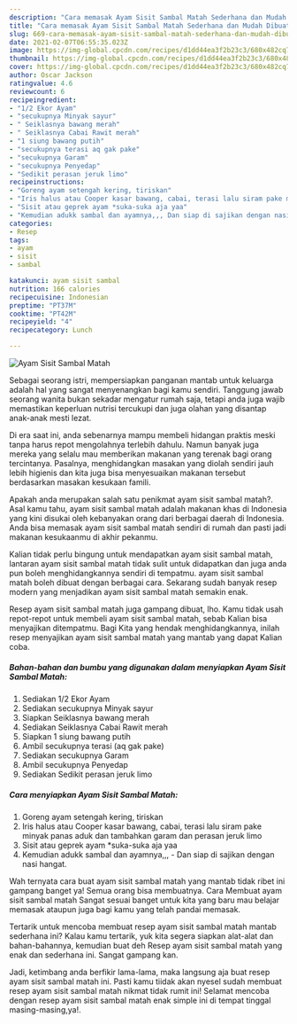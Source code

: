 ```yaml
---
description: "Cara memasak Ayam Sisit Sambal Matah Sederhana dan Mudah Dibuat"
title: "Cara memasak Ayam Sisit Sambal Matah Sederhana dan Mudah Dibuat"
slug: 669-cara-memasak-ayam-sisit-sambal-matah-sederhana-dan-mudah-dibuat
date: 2021-02-07T06:55:35.023Z
image: https://img-global.cpcdn.com/recipes/d1dd44ea3f2b23c3/680x482cq70/ayam-sisit-sambal-matah-foto-resep-utama.jpg
thumbnail: https://img-global.cpcdn.com/recipes/d1dd44ea3f2b23c3/680x482cq70/ayam-sisit-sambal-matah-foto-resep-utama.jpg
cover: https://img-global.cpcdn.com/recipes/d1dd44ea3f2b23c3/680x482cq70/ayam-sisit-sambal-matah-foto-resep-utama.jpg
author: Oscar Jackson
ratingvalue: 4.6
reviewcount: 6
recipeingredient:
- "1/2 Ekor Ayam"
- "secukupnya Minyak sayur"
- " Seiklasnya bawang merah"
- " Seiklasnya Cabai Rawit merah"
- "1 siung bawang putih"
- "secukupnya terasi aq gak pake"
- "secukupnya Garam"
- "secukupnya Penyedap"
- "Sedikit perasan jeruk limo"
recipeinstructions:
- "Goreng ayam setengah kering, tiriskan"
- "Iris halus atau Cooper kasar bawang, cabai, terasi lalu siram pake minyak panas aduk dan tambahkan garam dan perasan jeruk limo"
- "Sisit atau geprek ayam *suka-suka aja yaa"
- "Kemudian adukk sambal dan ayamnya,,, Dan siap di sajikan dengan nasi hangat."
categories:
- Resep
tags:
- ayam
- sisit
- sambal

katakunci: ayam sisit sambal 
nutrition: 166 calories
recipecuisine: Indonesian
preptime: "PT37M"
cooktime: "PT42M"
recipeyield: "4"
recipecategory: Lunch

---
```



![Ayam Sisit Sambal Matah](https://img-global.cpcdn.com/recipes/d1dd44ea3f2b23c3/680x482cq70/ayam-sisit-sambal-matah-foto-resep-utama.jpg)

Sebagai seorang istri, mempersiapkan panganan mantab untuk keluarga adalah hal yang sangat menyenangkan bagi kamu sendiri. Tanggung jawab seorang  wanita bukan sekadar mengatur rumah saja, tetapi anda juga wajib memastikan keperluan nutrisi tercukupi dan juga olahan yang disantap anak-anak mesti lezat.

Di era  saat ini, anda sebenarnya mampu membeli hidangan praktis meski tanpa harus repot mengolahnya terlebih dahulu. Namun banyak juga mereka yang selalu mau memberikan makanan yang terenak bagi orang tercintanya. Pasalnya, menghidangkan masakan yang diolah sendiri jauh lebih higienis dan kita juga bisa menyesuaikan makanan tersebut berdasarkan masakan kesukaan famili. 



Apakah anda merupakan salah satu penikmat ayam sisit sambal matah?. Asal kamu tahu, ayam sisit sambal matah adalah makanan khas di Indonesia yang kini disukai oleh kebanyakan orang dari berbagai daerah di Indonesia. Anda bisa memasak ayam sisit sambal matah sendiri di rumah dan pasti jadi makanan kesukaanmu di akhir pekanmu.

Kalian tidak perlu bingung untuk mendapatkan ayam sisit sambal matah, lantaran ayam sisit sambal matah tidak sulit untuk didapatkan dan juga anda pun boleh menghidangkannya sendiri di tempatmu. ayam sisit sambal matah boleh dibuat dengan berbagai cara. Sekarang sudah banyak resep modern yang menjadikan ayam sisit sambal matah semakin enak.

Resep ayam sisit sambal matah juga gampang dibuat, lho. Kamu tidak usah repot-repot untuk membeli ayam sisit sambal matah, sebab Kalian bisa menyajikan ditempatmu. Bagi Kita yang hendak menghidangkannya, inilah resep menyajikan ayam sisit sambal matah yang mantab yang dapat Kalian coba.

<!--inarticleads1-->

##### Bahan-bahan dan bumbu yang digunakan dalam menyiapkan Ayam Sisit Sambal Matah:

1. Sediakan 1/2 Ekor Ayam
1. Sediakan secukupnya Minyak sayur
1. Siapkan  Seiklasnya bawang merah
1. Sediakan  Seiklasnya Cabai Rawit merah
1. Siapkan 1 siung bawang putih
1. Ambil secukupnya terasi (aq gak pake)
1. Sediakan secukupnya Garam
1. Ambil secukupnya Penyedap
1. Sediakan Sedikit perasan jeruk limo




<!--inarticleads2-->

##### Cara menyiapkan Ayam Sisit Sambal Matah:

1. Goreng ayam setengah kering, tiriskan
1. Iris halus atau Cooper kasar bawang, cabai, terasi lalu siram pake minyak panas aduk dan tambahkan garam dan perasan jeruk limo
1. Sisit atau geprek ayam *suka-suka aja yaa
1. Kemudian adukk sambal dan ayamnya,,, - Dan siap di sajikan dengan nasi hangat.




Wah ternyata cara buat ayam sisit sambal matah yang mantab tidak ribet ini gampang banget ya! Semua orang bisa membuatnya. Cara Membuat ayam sisit sambal matah Sangat sesuai banget untuk kita yang baru mau belajar memasak ataupun juga bagi kamu yang telah pandai memasak.

Tertarik untuk mencoba membuat resep ayam sisit sambal matah mantab sederhana ini? Kalau kamu tertarik, yuk kita segera siapkan alat-alat dan bahan-bahannya, kemudian buat deh Resep ayam sisit sambal matah yang enak dan sederhana ini. Sangat gampang kan. 

Jadi, ketimbang anda berfikir lama-lama, maka langsung aja buat resep ayam sisit sambal matah ini. Pasti kamu tiidak akan nyesel sudah membuat resep ayam sisit sambal matah nikmat tidak rumit ini! Selamat mencoba dengan resep ayam sisit sambal matah enak simple ini di tempat tinggal masing-masing,ya!.


